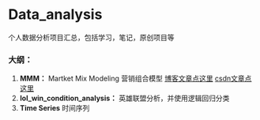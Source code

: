 # Data_analysis
个人数据分析项目汇总，包括学习，笔记，原创项目等

### 大纲：
1. **MMM：**   Martket Mix Modeling 营销组合模型   [博客文章点这里](http://smilecoc.vip/2020/05/31/MMM/)   [csdn文章点这里](https://blog.csdn.net/qq_42692386/article/details/106330661)
2. **lol_win_condition_analysis：**   英雄联盟分析，并使用逻辑回归分类
3. **Time Series**  时间序列
